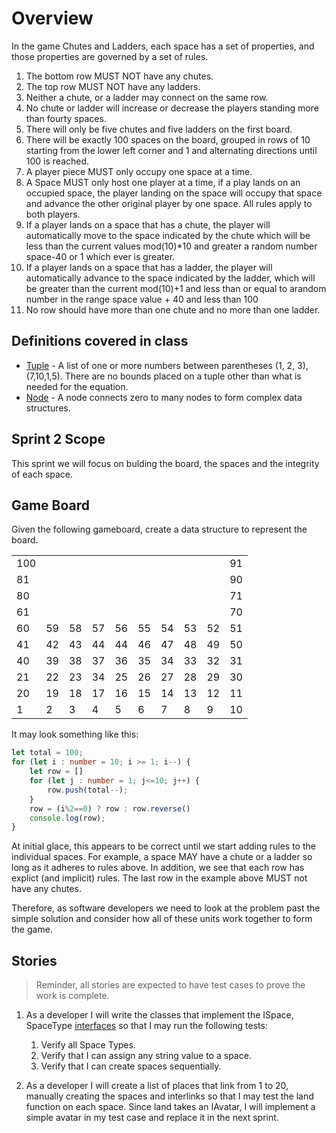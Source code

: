 # Overview

In the game Chutes and Ladders, each space has a set of properties, and those properties are governed by a set of rules.

1) The bottom row MUST NOT have any chutes.
2) The top row MUST NOT have any ladders.
3) Neither a chute, or a ladder may connect on the same row.
4) No chute or ladder will increase or decrease the players standing more than fourty spaces.
5) There will only be five chutes and five ladders on the first board.
6) There will be exactly 100 spaces on the board, grouped in rows of 10 starting from the lower left corner and 1 and alternating directions until 100 is reached.
7) A player piece MUST only occupy one space at a time.
8) A Space MUST only host one player at a time, if a play lands on an occupied space, the player landing on the space will occupy that space and advance the other original player by one space. All rules apply to both players.
9) If a player lands on a space that has a chute, the player will automatically move to the space indicated by the chute which will be less than the current values mod(10)*10 and greater a random number space-40 or 1 which ever is greater.
10) If a player lands on a space that has a ladder, the player will automatically advance to the space indicated by the ladder, which will be greater than the current mod(10)+1 and less than or equal to arandom number in the range space value + 40 and less than 100
11) No row should have more than one chute and no more than one ladder.

## Definitions covered in class

* [Tuple](https://en.wikipedia.org/wiki/Tuple) - A list of one or more numbers between parentheses (1, 2, 3), (7,10,1,5). There are no bounds placed on a tuple other than what is needed for the equation.
* [Node](https://en.wikipedia.org/wiki/Node_(computer_science)) - A node connects zero to many nodes to form complex data structures.

## Sprint 2 Scope

This sprint we will focus on bulding the board, the spaces and the integrity of each space.


## Game Board

Given the following gameboard, create a data structure to represent the board.

|     |     |     |     |     |     |     |     |     |     |
| --- | --- | --- | --- | --- | --- | --- | --- | --- | --- |
| 100 |     |     |     |     |     |     |     |     | 91  |
| 81  |     |     |     |     |     |     |     |     | 90  |
| 80  |     |     |     |     |     |     |     |     | 71  |
| 61  |     |     |     |     |     |     |     |     | 70  |
| 60  | 59  | 58  | 57  | 56  | 55  | 54  | 53  | 52  | 51  |
| 41  | 42  | 43  | 44  | 44  | 46  | 47  | 48  | 49  | 50  |
| 40  | 39  | 38  | 37  | 36  | 35  | 34  | 33  | 32  | 31  |
| 21  | 22  | 23  | 34  | 25  | 26  | 27  | 28  | 29  | 30  |
| 20  | 19  | 18  | 17  | 16  | 15  | 14  | 13  | 12  | 11  |
| 1   | 2   | 3   | 4   | 5   | 6   | 7   | 8   | 9   | 10  |

It may look something like this:

```typescript
let total = 100;
for (let i : number = 10; i >= 1; i--) {
    let row = []
    for (let j : number = 1; j<=10; j++) {
        row.push(total--);
    }
    row = (i%2==0) ? row : row.reverse()
    console.log(row);
}
```

At initial glace, this appears to be correct until we start adding rules to the individual spaces.
For example, a space MAY have a chute or a ladder so long as it adheres to rules above. In addition, we see that each row
has explict (and implicit) rules. The last row in the example above MUST not have any chutes.

Therefore, as software developers we need to look at the problem past the simple solution and consider how all of these units work together
to form the game.

## Stories

> Reminder, all stories are expected to have test cases to prove the work is complete.

1) As a developer I will write the classes that implement the ISpace, SpaceType [interfaces](../src/ts/model/interfaces.ts) so that I may run the following tests:
    1) Verify all Space Types.
    2) Verify that I can assign any string value to a space.
    3) Verify that I can create spaces sequentially.

2) As a developer I will create a list of places that link from 1 to 20, manually creating the spaces and interlinks so that I may test the land function on each space. Since land takes an IAvatar, I will implement a simple avatar in my test case and replace it in the next sprint.




